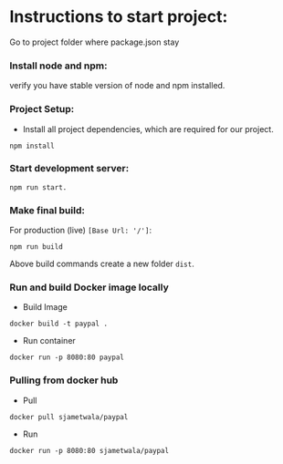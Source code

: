# Instructions to start project:

Go to project folder where package.json stay


### Install node and npm:

verify you have stable version of node and npm installed. 


### Project Setup:

- Install all project dependencies, which are required for our project.

```
npm install
```

### Start development server:

```
npm run start.
```

### Make final build:

For production (live) ``[Base Url: '/']``:

```
npm run build
```

Above build commands create a new folder ``dist``.


### Run and build Docker image locally

- Build Image

```
docker build -t paypal .
```

- Run container
```
docker run -p 8080:80 paypal
```

### Pulling from docker hub
- Pull
```
docker pull sjametwala/paypal
```
- Run
```
docker run -p 8080:80 sjametwala/paypal
```
